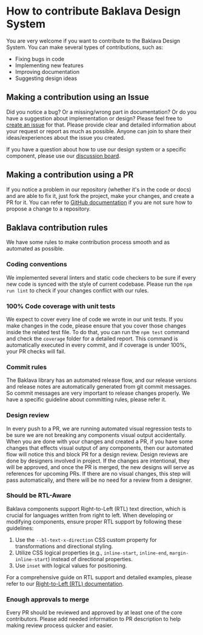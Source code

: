 # How to contribute Baklava Design System

You are very welcome if you want to contribute to the Baklava Design System. You can make several types of contributions, such as:

* Fixing bugs in code
* Implementing new features
* Improving documentation
* Suggesting design ideas

## Making a contribution using an Issue

Did you notice a bug? Or a missing/wrong part in documentation? Or do you have a suggestion about implementation or design? Please feel free to [create an issue](https://github.com/Trendyol/baklava/issues/new) for that. Please provide clear and detailed information about your request or report as much as possible. Anyone can join to share their ideas/experiences about the issue you created.

If you have a question about how to use our design system or a specific component, please use our [discussion board](https://github.com/Trendyol/baklava/discussions).

## Making a contribution using a PR

If you notice a problem in our repository (whether it's in the code or docs) and are able to fix it, just fork the project, make your changes, and create a PR for it. You can refer to [GitHub documentation](https://docs.github.com/en/pull-requests/collaborating-with-pull-requests/proposing-changes-to-your-work-with-pull-requests/about-branches) if you are not sure how to propose a change to a repository.

## Baklava contribution rules

We have some rules to make contribution process smooth and as automated as possible.

### Coding conventions

We implemented several linters and static code checkers to be sure if every new code is synced with the style of current codebase. Please run the `npm run lint` to check if your changes conflict with our rules.

### 100% Code coverage with unit tests

We expect to cover every line of code we wrote in our unit tests. If you make changes in the code, please ensure that you cover those changes inside the related test file. To do that, you can run the `npm test` command and check the `coverage` folder for a detailed report. This command is automatically executed in every commit, and if coverage is under 100%, your PR checks will fail.

### Commit rules

The Baklava library has an automated release flow, and our release versions and release notes are automatically generated from git commit messages. So commit messages are very important to release changes properly. We have a specific guideline about committing rules, please refer it.

### Design review

In every push to a PR, we are running automated visual regression tests to be sure we are not breaking any components visual output accidentally. When you are done with your changes and created a PR, if you have some changes that effects visual output of any components, then our automated flow will notice this and block PR for a design review. Design reviews are done by designers involved in project. If the changes are intentional, they will be approved, and once the PR is merged, the new designs will serve as references for upcoming PRs. If there are no visual changes, this step will pass automatically, and there will be no need for a review from a designer.

### Should be RTL-Aware

Baklava components support Right-to-Left (RTL) text direction, which is crucial for languages written from right to left. When developing or modifying components, ensure proper RTL support by following these guidelines:

1. Use the `--bl-text-x-direction` CSS custom property for transformations and directional styling.
2. Utilize CSS logical properties (e.g., `inline-start`, `inline-end`, `margin-inline-start`) instead of directional properties.
3. Use `inset` with logical values for positioning.

For a comprehensive guide on RTL support and detailed examples, please refer to our [Right-to-Left (RTL) documentation](/docs/documentation-right-to-left-rtl--documentation).

### Enough approvals to merge

Every PR should be reviewed and approved by at least one of the core contributors. Please add needed information to PR description to help making review process quicker and easier.
